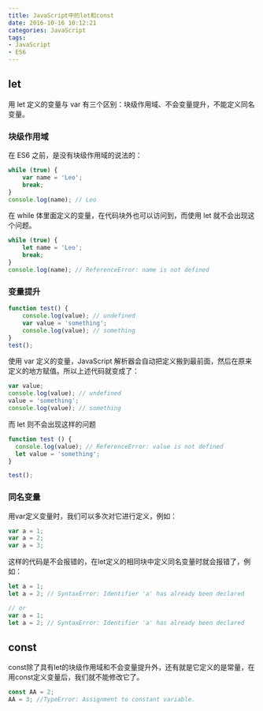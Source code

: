 ```yaml
---
title: JavaScript中的let和const
date: 2016-10-16 10:12:21
categories: JavaScript
tags:
- JavaScript
- ES6
---
```


## let

用 let 定义的变量与 var 有三个区别：块级作用域、不会变量提升，不能定义同名变量。

### 块级作用域

在 ES6 之前，是没有块级作用域的说法的：

```javascript
while (true) {
    var name = 'Leo';
    break;
}
console.log(name); // Leo
```

在 while 体里面定义的变量，在代码块外也可以访问到，而使用 let 就不会出现这个问题。

```javascript
while (true) {
    let name = 'Leo';
    break;
}
console.log(name); // ReferenceError: name is not defined
```

### 变量提升

```javascript
function test() {
    console.log(value); // undefined
    var value = 'something';
    console.log(value); // something
}
test();
```

使用 var 定义的变量，JavaScript 解析器会自动把定义搬到最前面，然后在原来定义的地方赋值。所以上述代码就变成了：

```javascript
var value;
console.log(value); // undefined
value = 'something';
console.log(value); // something
```

而 let 则不会出现这样的问题

```javascript
function test () {
  console.log(value); // ReferenceError: value is not defined
  let value = 'something';
}

test();
```

### 同名变量

用var定义变量时，我们可以多次对它进行定义，例如：

```javascript
var a = 1;
var a = 2;
var a = 3;
```

这样的代码是不会报错的，在let定义的相同块中定义同名变量时就会报错了，例如：

```javascript
let a = 1;
let a = 2; // SyntaxError: Identifier 'a' has already been declared

// or
var a = 1;
let a = 2; // SyntaxError: Identifier 'a' has already been declared
```

## const

const除了具有let的块级作用域和不会变量提升外，还有就是它定义的是常量，在用const定义变量后，我们就不能修改它了。

```javascript
const AA = 2;
AA = 3; //TypeError: Assignment to constant variable.
```

